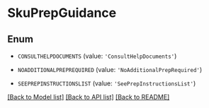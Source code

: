 # SkuPrepGuidance


## Enum

* `CONSULTHELPDOCUMENTS` (value: `'ConsultHelpDocuments'`)

* `NOADDITIONALPREPREQUIRED` (value: `'NoAdditionalPrepRequired'`)

* `SEEPREPINSTRUCTIONSLIST` (value: `'SeePrepInstructionsList'`)

[[Back to Model list]](../README.md#documentation-for-models) [[Back to API list]](../README.md#documentation-for-api-endpoints) [[Back to README]](../README.md)


